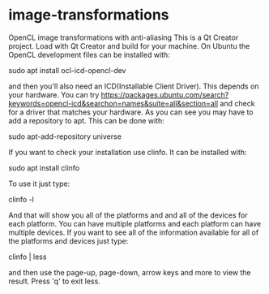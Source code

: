 # image-transformations
OpenCL image transformations with anti-aliasing
This is a Qt Creator project. Load with Qt Creator and build for your machine.
On Ubuntu the OpenCL development files can be installed with:

sudo apt install ocl-icd-opencl-dev

and then you'll also need an ICD(Installable Client Driver). This depends on
your hardware. You can try https://packages.ubuntu.com/search?keywords=opencl-icd&searchon=names&suite=all&section=all
and check for a driver that matches your hardware. As you can see you may have to add a repository to apt. This can
be done with:

sudo apt-add-repository universe

If you want to check your installation use clinfo. It can be installed with:

sudo apt install clinfo

To use it just type:

clinfo -l

And that will show you all of the platforms and and all of the devices for each platform. You can have
multiple platforms and each platform can have multiple devices. If you want to see all of the information
available for all of the platforms and devices just type:

clinfo | less

and then use the page-up, page-down, arrow keys and more to view the result. Press 'q' to exit less.

